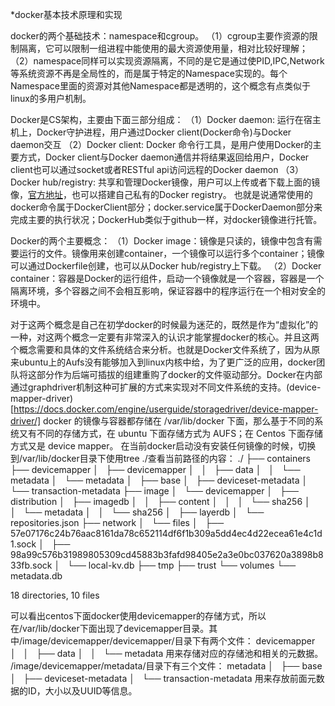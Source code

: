 *docker基本技术原理和实现


docker的两个基础技术：namespace和cgroup。
（1）cgroup主要作资源的限制隔离，它可以限制一组进程中能使用的最大资源使用量，相对比较好理解；
（2）namespace同样可以实现资源隔离，不同的是它是通过使PID,IPC,Network等系统资源不再是全局性的，而是属于特定的Namespace实现的。每个Namespace里面的资源对其他Namespace都是透明的，这个概念有点类似于linux的多用户机制。

Docker是CS架构，主要由下面三部分组成：
（1）Docker daemon: 运行在宿主机上，Docker守护进程，用户通过Docker client(Docker命令)与Docker daemon交互
（2）Docker client: Docker 命令行工具，是用户使用Docker的主要方式，Docker client与Docker daemon通信并将结果返回给用户，Docker client也可以通过socket或者RESTful api访问远程的Docker daemon
（3）Docker hub/registry: 共享和管理Docker镜像，用户可以上传或者下载上面的镜像，[官方地址](https://registry.hub.docker.com/)，也可以搭建自己私有的Docker registry。
也就是说通常使用的docker命令属于DockerClient部分；docker.service属于DockerDaemon部分来完成主要的执行状况；DockerHub类似于github一样，对docker镜像进行托管。

Docker的两个主要概念：
（1）Docker image：镜像是只读的，镜像中包含有需要运行的文件。镜像用来创建container，一个镜像可以运行多个container；镜像可以通过Dockerfile创建，也可以从Docker hub/registry上下载。
（2）Docker container：容器是Docker的运行组件，启动一个镜像就是一个容器，容器是一个隔离环境，多个容器之间不会相互影响，保证容器中的程序运行在一个相对安全的环境中。


对于这两个概念是自己在初学docker的时候最为迷茫的，既然是作为“虚拟化”的一种，对这两个概念一定要有非常深入的认识才能掌握docker的核心。并且这两个概念需要和具体的文件系统结合来分析。也就是Docker文件系统了，因为从原来ubuntu上的Aufs没有能够加入到linux内核中给，为了更广泛的应用，docker团队将这部分作为后端可插拔的组建重购了docker的文件驱动部分。Docker在内部通过graphdriver机制这种可扩展的方式来实现对不同文件系统的支持。(device-mapper-driver)[https://docs.docker.com/engine/userguide/storagedriver/device-mapper-driver/]
docker 的镜像与容器都存储在 /var/lib/docker 下面，那么基于不同的系统又有不同的存储方式，在 ubuntu 下面存储方式为 AUFS；在 Centos 下面存储方式又是 device mapper。
在当前docker启动没有安装任何镜像的时候，切换到/var/lib/docker目录下使用tree ./查看当前路径的内容：
./
├── containers
├── devicemapper
│   ├── devicemapper
│   │   ├── data
│   │   └── metadata
│   └── metadata
│       ├── base
│       ├── deviceset-metadata
│       └── transaction-metadata
├── image
│   └── devicemapper
│       ├── distribution
│       ├── imagedb
│       │   ├── content
│       │   │   └── sha256
│       │   └── metadata
│       │       └── sha256
│       ├── layerdb
│       └── repositories.json
├── network
│   └── files
│       ├── 57e07176c24b76aac8161da78c652114df6f1b309a5dd4ec4d22ecea61e4c1d1.sock
│       ├── 98a99c576b31989805309cd45883b3fafd98405e2a3e0bc037620a3898b833fb.sock
│       └── local-kv.db
├── tmp
├── trust
└── volumes
    └── metadata.db

18 directories, 10 files

可以看出centos下面docker使用devicemapper的存储方式，所以在/var/lib/docker下面出现了devicemapper目录。其中/image/devicemapper/devicemapper/目录下有两个文件：
devicemapper
│   │   ├── data
│   │   └── metadata
用来存储对应的存储池和相关的元数据。
/image/devicemapper/metadata/目录下有三个文件：
 metadata
│       ├── base
│       ├── deviceset-metadata
│       └── transaction-metadata
用来存放前面元数据的ID，大小以及UUID等信息。

